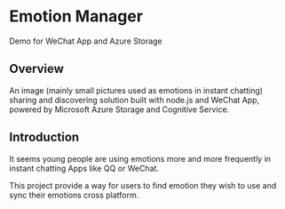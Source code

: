 Emotion Manager
==

Demo for WeChat App and Azure Storage

Overview
--

An image (mainly small pictures used as emotions in instant chatting) sharing and discovering solution built with node.js and WeChat App, powered by Microsoft Azure Storage and Cognitive Service.

Introduction
--

It seems young people are using emotions more and more frequently in instant chatting Apps like QQ or WeChat.

This project provide a way for users to find emotion they wish to use and sync their emotions cross platform.